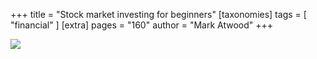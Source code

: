 +++
title = "Stock market investing for beginners"
[taxonomies]
tags = [ "financial" ]
[extra]
pages = "160"
author = "Mark Atwood"
+++

<a target="_blank"  href="https://www.amazon.de/gp/product/B086PLYCG8/ref=as_li_tl?ie=UTF8&camp=1638&creative=6742&creativeASIN=B086PLYCG8&linkCode=as2&tag=chemaclass-21&linkId=eb72587cc77fc9cb7edba66eff4c6694"><img border="0" src="//ws-eu.amazon-adsystem.com/widgets/q?_encoding=UTF8&MarketPlace=DE&ASIN=B086PLYCG8&ServiceVersion=20070822&ID=AsinImage&WS=1&Format=_SL250_&tag=chemaclass-21" ></a>

<!-- more -->
